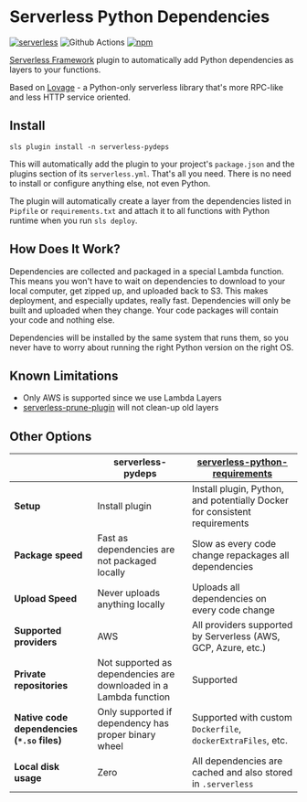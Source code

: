 # Serverless Python Dependencies

[![serverless](http://public.serverless.com/badges/v3.svg)](http://www.serverless.com)
![Github Actions](https://github.com/CloudSnorkel/serverless-pydeps/workflows/Build%20and%20Publish/badge.svg)
[![npm](https://img.shields.io/npm/v/serverless-pydeps.svg)](https://www.npmjs.com/package/serverless-pydeps)

[Serverless Framework](http://www.serverless.com/) plugin to automatically add Python dependencies as layers to your functions. 

Based on [Lovage](https://github.com/CloudSnorkel/lovage) - a Python-only serverless library that's more RPC-like and
less HTTP service oriented.

## Install

```shell
sls plugin install -n serverless-pydeps
```

This will automatically add the plugin to your project's `package.json` and the plugins section of its
`serverless.yml`. That's all you need. There is no need to install or configure anything else, not even Python.

The plugin will automatically create a layer from the dependencies listed in `Pipfile` or `requirements.txt` and attach
it to all functions with Python runtime when you run `sls deploy`.

## How Does It Work?

Dependencies are collected and packaged in a special Lambda function. This means you won't have to wait on dependencies
to download to your local computer, get zipped up, and uploaded back to S3. This makes deployment, and especially
updates, really fast. Dependencies will only be built and uploaded when they change. Your code packages will contain
your code and nothing else.

Dependencies will be installed by the same system that runs them, so you never have to worry about running the right
Python version on the right OS.

## Known Limitations

* Only AWS is supported since we use Lambda Layers
* [serverless-prune-plugin](https://github.com/claygregory/serverless-prune-plugin) will not clean-up old layers 

## Other Options

|   | serverless-pydeps | [serverless-python-requirements](https://github.com/UnitedIncome/serverless-python-requirements/) |
| ------------- | ------------- | ------------- |
| **Setup** | Install plugin | Install plugin, Python, and potentially Docker for consistent requirements |
| **Package speed** | Fast as dependencies are not packaged locally | Slow as every code change repackages all dependencies |
| **Upload Speed** | Never uploads anything locally | Uploads all dependencies on every code change |
| **Supported providers** | AWS | All providers supported by Serverless (AWS, GCP, Azure, etc.) |
| **Private repositories** | Not supported as dependencies are downloaded in a Lambda function | Supported |
| **Native code dependencies (`*.so` files)** | Only supported if dependency has proper binary wheel | Supported with custom `Dockerfile`, `dockerExtraFiles`, etc. |
| **Local disk usage** | Zero | All dependencies are cached and also stored in `.serverless` |
